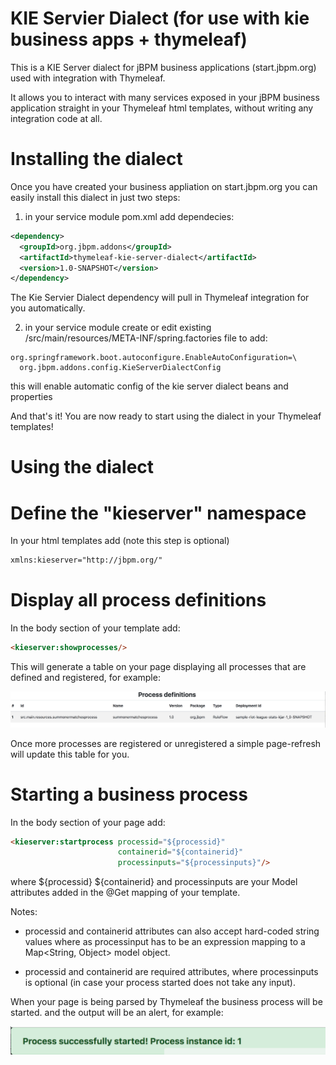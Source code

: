 # KIE Servier Dialect (for use with kie business apps + thymeleaf)

This is a KIE Server dialect for jBPM business applications (start.jbpm.org) used 
with integration with Thymeleaf. 

It allows you to interact with many services exposed in your jBPM business application
straight in your Thymeleaf html templates, without writing any integration code at all.

# Installing the dialect
Once you have created your business appliation on start.jbpm.org you can easily install this dialect
in just two steps:

1. in your service module pom.xml add dependecies:
```xml
<dependency>
  <groupId>org.jbpm.addons</groupId>
  <artifactId>thymeleaf-kie-server-dialect</artifactId>
  <version>1.0-SNAPSHOT</version>
</dependency>
```

The Kie Servier Dialect dependency will pull in Thymeleaf integration for you automatically.

2. in your service module create or edit existing /src/main/resources/META-INF/spring.factories file to add:

```
org.springframework.boot.autoconfigure.EnableAutoConfiguration=\
  org.jbpm.addons.config.KieServerDialectConfig
```

this will enable automatic config of the kie server dialect beans and properties

And that's it! You are now ready to start using the dialect in your Thymeleaf templates!

# Using the dialect

# Define the "kieserver" namespace
In your html templates add (note this step is optional)

```html
xmlns:kieserver="http://jbpm.org/"
```

# Display all process definitions
In the body section of your template add:
```html
<kieserver:showprocesses/>
```

This will generate a table on your page displaying all processes that are defined and registered, for example:

![Sample process definitions](sampleprocessdefs.png?raw=true)

Once more processes are registered or unregistered a simple page-refresh will update 
this table for you. 

# Starting a business process
In the body section of your page add:
```html
<kieserver:startprocess processid="${processid}" 
                        containerid="${containerid}" 
                        processinputs="${processinputs}"/>
```

where ${processid} ${containerid} and processinputs are your Model attributes added in the 
@Get mapping of your template. 

Notes:
* processid and containerid attributes can also accept hard-coded string values
where as processinput has to be an expression mapping to a Map<String, Object> model object.

* processid and containerid are required attributes,
where processinputs is optional (in case your process started does not take any input).

When your page is being parsed by Thymeleaf the business process will be started. 
and the output will be an alert, for example:

![Sample process start result](sampleprocessstartresult.png?raw=true)
